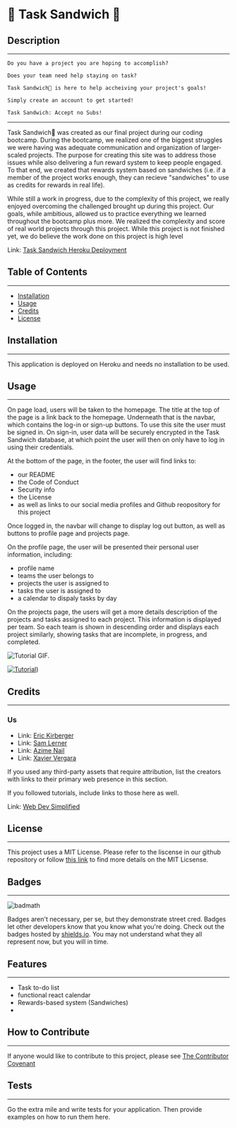 # 🥪 Task Sandwich 🥪

## Description
---

```
Do you have a project you are hoping to accomplish?

Does your team need help staying on task?

Task Sandwich🥪 is here to help accheiving your project's goals!

Simply create an account to get started!

Task Sandwich: Accept no Subs!
```

---

Task Sandwich🥪 was created as our final project during our coding bootcamp. During the bootcamp, we realized one of the biggest struggles we were having was adequate communication and organization of larger-scaled projects. The purpose for creating this site was to address those issues while also delivering a fun reward system to keep people engaged. To that end, we created that rewards system based on sandwiches (i.e. if a member of the project works enough, they can recieve "sandwiches" to use as credits for rewards in real life). 

While still a work in progress, due to the complexity of this project, we really enjoyed overcoming the challenged brought up during this project. Our goals, while ambitious, allowed us to practice everything we learned throughout the bootcamp plus more. We realized the complexity and score of real world projects through this project. While this project is not finished yet, we do believe the work done on this project is high level

Link: [Task Sandwich Heroku Deployment](https://task-sandwich.herokuapp.com/ 'a secure, rewards-based Project Managment application made while hungry')

## Table of Contents
---

- [Installation](#installation)
- [Usage](#usage)
- [Credits](#credits)
- [License](#license)

## Installation
---

This application is deployed on Heroku and needs no installation to be used.

## Usage
---

On page load, users will be taken to the homepage. The title at the top of the page is a link back to the homepage. Underneath that is the navbar, which contains the log-in or sign-up buttons. To use this site the user must be signed in. On sign-in, user data will be securely encrypted in the Task Sandwich database, at which point the user will then on only have to log in using their credentials.

At the bottom of the page, in the footer, the user will find links to: 
- our README
- the Code of Conduct
- Security info
- the License
- as well as links to our social media profiles and Github reopository for this project

Once logged in, the navbar will change to display log out button, as well as buttons to profile page and projects page.

On the profile page, the user will be presented their personal user information, including: 
- profile name
- teams the user belongs to
- projects the user is assigned to
- tasks the user is assigned to
- a calendar to dispaly tasks by day

On the projects page, the users will get a more details description of the projects and tasks assigned to each project. This information is displayed per team. So each team is shown in descending order and displays each project similarly, showing tasks that are incomplete, in progress, and completed.

![Tutorial GIF.](./public/assets/images/tutor-gif.gif)

[![Tutorial](./assets/images/sql-tutor-img.png)](https://dropTutorialVideoHereInGihub.com/0000000.mp4))

## Credits
---

### Us

- Link: [Eric Kirberger](https://github.com/ekirbs 'The github page for Eric Kirberger.')
- Link: [Sam Lerner](https://github.com/sam-lerner 'The github page for Sam Lerner.')
- Link: [Azime Nail](https://github.com/azimezn 'The github page for Azime Nail.')
- Link: [Xavier Vergara](https://github.com/NyqEvo 'The github page for Xavier Vergara.')

If you used any third-party assets that require attribution, list the creators with links to their primary web presence in this section.

If you followed tutorials, include links to those here as well.

Link: [Web Dev Simplified](https://www.youtube.com/@WebDevSimplified 'The Youtube channel for Web Dev Simplified.')

## License
---

This project uses a MIT License. Please refer to the liscense in our github repository or follow [this link](https://opensource.org/license/mit-0/) to find more details on the MIT Licsense.

## Badges
---

![badmath](https://img.shields.io/github/languages/top/lernantino/badmath)

Badges aren't necessary, per se, but they demonstrate street cred. Badges let other developers know that you know what you're doing. Check out the badges hosted by [shields.io](https://shields.io/). You may not understand what they all represent now, but you will in time.

## Features
---

- Task to-do list
- functional react calendar
- Rewards-based system (Sandwiches)
- 

## How to Contribute
---

If anyone would like to contribute to this project, please see [The Contributor Covenant](https://www.contributor-covenant.org/)

## Tests
---

Go the extra mile and write tests for your application. Then provide examples on how to run them here.
